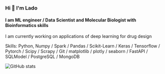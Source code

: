 ### Hi 👋 I'm Lado 
#### I am ML engineer / Data Scientist and Molecular Biologist with Bioinformatics skills

I am currently working on applications of deep learning for drug design

Skills: Python, Numpy / Spark / Pandas / Scikit-Learn / Keras / Tensorflow / Pytorch / Scipy / Scrapy / Git / matplotlib / plotly / seaborn / FastAPI / SQLModel / PostgreSQL / MongoDB


![GitHub stats](https://github-readme-stats.vercel.app/api?username=VladimerKhasia&show_icons=true)  

<!---
VladimerKhasia/VladimerKhasia is a ✨ special ✨ repository because its `README.md` (this file) appears on your GitHub profile.
You can click the Preview link to take a look at your changes.
--->
<!-- - 👋 Hi, I’m @VladimerKhasia
- 👀 I’m interested in ...
- 🌱 I’m currently learning ...
- 💞️ I’m looking to collaborate on ...
- 📫 How to reach me ... -->
